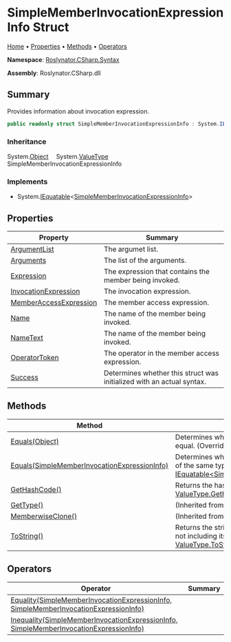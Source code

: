 <a name="_top"></a>

# SimpleMemberInvocationExpressionInfo Struct

[Home](../../../../README.md#_top) &#x2022; [Properties](#properties) &#x2022; [Methods](#methods) &#x2022; [Operators](#operators)

**Namespace**: [Roslynator.CSharp.Syntax](../README.md#_top)

**Assembly**: Roslynator\.CSharp\.dll

## Summary

Provides information about invocation expression\.

```csharp
public readonly struct SimpleMemberInvocationExpressionInfo : System.IEquatable<SimpleMemberInvocationExpressionInfo>
```

### Inheritance

System\.[Object](https://docs.microsoft.com/en-us/dotnet/api/system.object)
&emsp;System\.[ValueType](https://docs.microsoft.com/en-us/dotnet/api/system.valuetype)
&emsp;&emsp;SimpleMemberInvocationExpressionInfo

### Implements

* System\.[IEquatable](https://docs.microsoft.com/en-us/dotnet/api/system.iequatable-1)\<[SimpleMemberInvocationExpressionInfo](#_top)>

## Properties

| Property | Summary |
| -------- | ------- |
| [ArgumentList](ArgumentList/README.md#_top) | The argumet list\. |
| [Arguments](Arguments/README.md#_top) | The list of the arguments\. |
| [Expression](Expression/README.md#_top) | The expression that contains the member being invoked\. |
| [InvocationExpression](InvocationExpression/README.md#_top) | The invocation expression\. |
| [MemberAccessExpression](MemberAccessExpression/README.md#_top) | The member access expression\. |
| [Name](Name/README.md#_top) | The name of the member being invoked\. |
| [NameText](NameText/README.md#_top) | The name of the member being invoked\. |
| [OperatorToken](OperatorToken/README.md#_top) | The operator in the member access expression\. |
| [Success](Success/README.md#_top) | Determines whether this struct was initialized with an actual syntax\. |

## Methods

| Method | Summary |
| ------ | ------- |
| [Equals(Object)](Equals/README.md#Roslynator_CSharp_Syntax_SimpleMemberInvocationExpressionInfo_Equals_System_Object_) | Determines whether this instance and a specified object are equal\. \(Overrides [ValueType.Equals](https://docs.microsoft.com/en-us/dotnet/api/system.valuetype.equals)\) |
| [Equals(SimpleMemberInvocationExpressionInfo)](Equals/README.md#Roslynator_CSharp_Syntax_SimpleMemberInvocationExpressionInfo_Equals_Roslynator_CSharp_Syntax_SimpleMemberInvocationExpressionInfo_) | Determines whether this instance is equal to another object of the same type\. \(Implements [IEquatable\<SimpleMemberInvocationExpressionInfo>.Equals](https://docs.microsoft.com/en-us/dotnet/api/system.iequatable-1.equals)\) |
| [GetHashCode()](GetHashCode/README.md#_top) | Returns the hash code for this instance\. \(Overrides [ValueType.GetHashCode](https://docs.microsoft.com/en-us/dotnet/api/system.valuetype.gethashcode)\) |
| [GetType()](https://docs.microsoft.com/en-us/dotnet/api/system.object.gettype) |  \(Inherited from [Object](https://docs.microsoft.com/en-us/dotnet/api/system.object)\) |
| [MemberwiseClone()](https://docs.microsoft.com/en-us/dotnet/api/system.object.memberwiseclone) |  \(Inherited from [Object](https://docs.microsoft.com/en-us/dotnet/api/system.object)\) |
| [ToString()](ToString/README.md#_top) | Returns the string representation of the underlying syntax, not including its leading and trailing trivia\. \(Overrides [ValueType.ToString](https://docs.microsoft.com/en-us/dotnet/api/system.valuetype.tostring)\) |

## Operators

| Operator | Summary |
| -------- | ------- |
| [Equality(SimpleMemberInvocationExpressionInfo, SimpleMemberInvocationExpressionInfo)](op_Equality/README.md#_top) | |
| [Inequality(SimpleMemberInvocationExpressionInfo, SimpleMemberInvocationExpressionInfo)](op_Inequality/README.md#_top) | |

